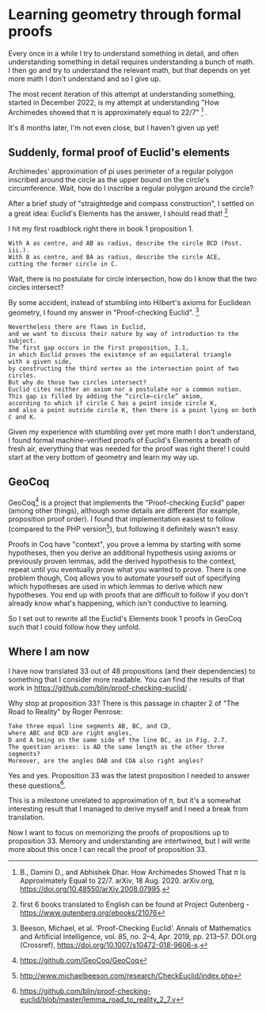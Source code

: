# Learning geometry through formal proofs

Every once in a while I try to understand something in detail,
and often understanding something in detail
requires understanding a bunch of math.
I then go and try to understand the relevant math,
but that depends on yet more math I don't understand and so I give up.

The most recent iteration of this attempt at understanding something,
started in December 2022, is my attempt at understanding
"How Archimedes showed that π is approximately equal to 22/7" [^archimedes-pi]
.

It's 8 months later, I'm not even close, but I haven't given up yet!

[^archimedes-pi]: B., Damini D., and Abhishek Dhar. How Archimedes Showed That π Is Approximately Equal to 22/7. arXiv, 18 Aug. 2020. arXiv.org, https://doi.org/10.48550/arXiv.2008.07995.

## Suddenly, formal proof of Euclid's elements

Archimedes' approximation of pi uses perimeter of a regular polygon
inscribed around the circle as the upper bound on the circle's circumference.
Wait, how do I inscribe a regular polygon around the circle?

After a brief study of "straightedge and compass construction",
I settled on a great idea: Euclid's Elements has the answer, I should read that!
[^elements]

I hit my first roadblock right there in book 1 proposition 1.

```
With A as centre, and AB as radius, describe the circle BCD (Post. iii.).
With B as centre, and BA as radius, describe the circle ACE,
cutting the former circle in C.
```

Wait, there is no postulate for circle intersection,
how do I know that the two circles intersect?

By some accident,
instead of stumbling into Hilbert's axioms for Euclidean geometry,
I found my answer in "Proof-checking Euclid". [^proof-checking-euclid]

```
Nevertheless there are flaws in Euclid,
and we want to discuss their nature by way of introduction to the subject.
The first gap occurs in the first proposition, I.1,
in which Euclid proves the existence of an equilateral triangle
with a given side,
by constructing the third vertex as the intersection point of two circles.
But why do those two circles intersect?
Euclid cites neither an axiom nor a postulate nor a common notion.
This gap is filled by adding the “circle–circle” axiom,
according to which if circle C has a point inside circle K,
and also a point outside circle K, then there is a point lying on both C and K.
```

Given my experience with stumbling over yet more math I don't understand,
I found formal machine-verified proofs of Euclid's Elements
a breath of fresh air, everything that was needed for the proof was right there!
I could start at the very bottom of geometry and learn my way up.

[^elements]: first 6 books translated to English can be found at Project Gutenberg - https://www.gutenberg.org/ebooks/21076

[^proof-checking-euclid]: Beeson, Michael, et al. ‘Proof-Checking Euclid’. Annals of Mathematics and Artificial Intelligence, vol. 85, no. 2–4, Apr. 2019, pp. 213–57. DOI.org (Crossref), https://doi.org/10.1007/s10472-018-9606-x.

## GeoCoq

GeoCoq[^geocoq-repo] is a project that implements
the "Proof-checking Euclid" paper (among other things),
although some details are different (for example, proposition proof order).
I found that implementation easiest to follow
(compared to the PHP version[^proof-checking-php]),
but following it definitely wasn't easy.

Proofs in Coq have "context",
you prove a lemma by starting with some hypotheses,
then you derive an additional hypothesis
using axioms or previously proven lemmas,
add the derived hypothesis to the context,
repeat until you eventually prove what you wanted to prove.
There is one problem though,
Coq allows you to automate yourself out of specifying which hypotheses
are used in which lemmas to derive which new hypotheses.
You end up with proofs that are difficult to follow
if you don't already know what's happening,
which isn't conductive to learning.

So I set out to rewrite all the Euclid's Elements book 1 proofs in GeoCoq
such that I could follow how they unfold.

[^geocoq-repo]: https://github.com/GeoCoq/GeoCoq

[^proof-checking-php]: http://www.michaelbeeson.com/research/CheckEuclid/index.php

## Where I am now

I have now translated 33 out of 48 propositions (and their dependencies)
to something that I consider more readable.
You can find the results of that work in
https://github.com/blin/proof-checking-euclid/ .

Why stop at proposition 33?
There is this passage in chapter 2 of "The Road to Reality" by Roger Penrose:

```
Take three equal line segments AB, BC, and CD,
where ABC and BCD are right angles,
D and A being on the same side of the line BC, as in Fig. 2.7.
The question arises: is AD the same length as the other three segments?
Moreover, are the angles DAB and CDA also right angles?
```

Yes and yes.
Proposition 33 was the latest proposition I needed
to answer these questions[^road-to-reality-proof].

This is a milestone unrelated to approximation of π,
but it's a somewhat interesting result that I managed to derive myself
and I need a break from translation.

Now I want to focus on memorizing the proofs of propositions
up to proposition 33.
Memory and understanding are intertwined,
but I will write more about this once I can recall the proof of proposition 33.


[^road-to-reality-proof]: https://github.com/blin/proof-checking-euclid/blob/master/lemma_road_to_reality_2_7.v
